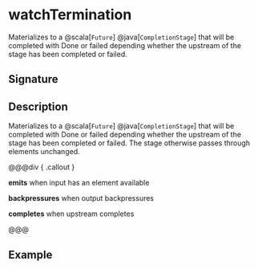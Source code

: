 # watchTermination

Materializes to a @scala[`Future`] @java[`CompletionStage`] that will be completed with Done or failed depending whether the upstream of the stage has been completed or failed.

## Signature

## Description

Materializes to a @scala[`Future`] @java[`CompletionStage`] that will be completed with Done or failed depending whether the upstream of the stage has been completed or failed.
The stage otherwise passes through elements unchanged.


@@@div { .callout }

**emits** when input has an element available

**backpressures** when output backpressures

**completes** when upstream completes

@@@

## Example

